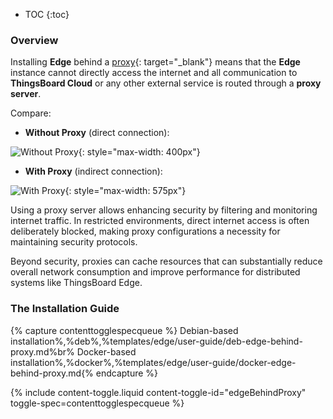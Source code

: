 * TOC
{:toc}

### Overview

Installing **Edge** behind a [proxy](https://en.wikipedia.org/wiki/Proxy_server){: target="_blank"} means that the **Edge** instance cannot directly access the internet and all communication to **ThingsBoard Cloud** or any other external service is routed through a **proxy server**.

Compare:
* **Without Proxy** (direct connection):

![Without Proxy](https://img.thingsboard.io/edge/config/edge-behind-proxy/without-proxy.webp){: style="max-width: 400px"}

* **With Proxy** (indirect connection):

![With Proxy](https://img.thingsboard.io/edge/config/edge-behind-proxy/with-proxy.webp){: style="max-width: 575px"}

Using a proxy server allows enhancing security by filtering and monitoring internet traffic. In restricted environments, direct internet access is often deliberately blocked, making proxy configurations a necessity for maintaining security protocols. 

Beyond security, proxies can cache resources that can substantially reduce overall network consumption and improve performance for distributed systems like ThingsBoard Edge.

### The Installation Guide

{% capture contenttogglespecqueue %}
Debian-based installation%,%deb%,%templates/edge/user-guide/deb-edge-behind-proxy.md%br%
Docker-based installation%,%docker%,%templates/edge/user-guide/docker-edge-behind-proxy.md{% endcapture %}

{% include content-toggle.liquid content-toggle-id="edgeBehindProxy" toggle-spec=contenttogglespecqueue %}  